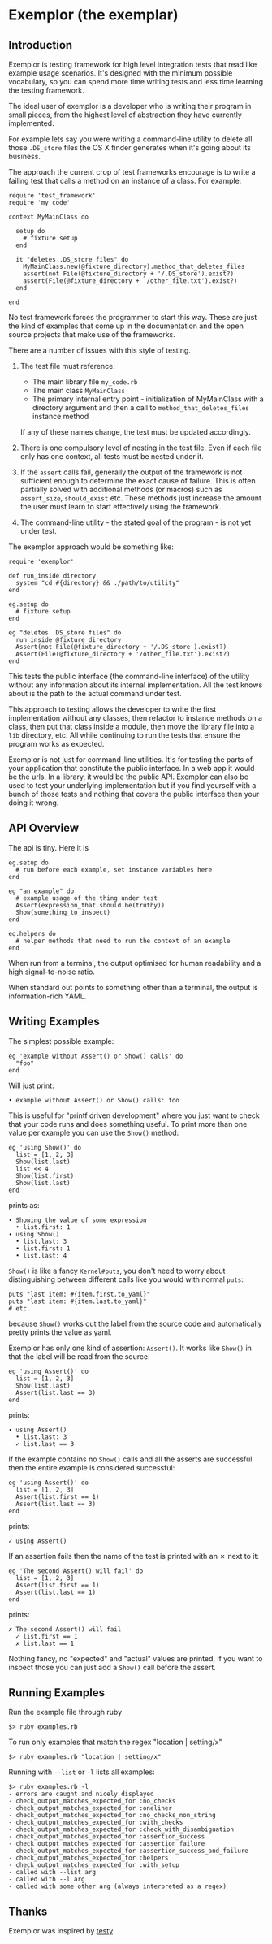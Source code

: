 Exemplor (the exemplar)
=======================

Introduction
------------

Exemplor is testing framework for high level integration tests that read like example usage scenarios. It's designed with the minimum possible vocabulary, so you can spend more time writing tests and less time learning the testing framework.

The ideal user of exemplor is a developer who is writing their program in small pieces, from the highest level of abstraction they have currently implemented.

For example lets say you were writing a command-line utility to delete all those `.DS_store` files the OS X finder generates when it's going about its business.

The approach the current crop of test frameworks encourage is to write a failing test that calls a method on an instance of a class. For example:

    require 'test_framework'
    require 'my_code'

    context MyMainClass do

      setup do
        # fixture setup
      end

      it "deletes .DS_store files" do
        MyMainClass.new(@fixture_directory).method_that_deletes_files
        assert(not File(@fixture_directory + '/.DS_store').exist?)
        assert(File(@fixture_directory + '/other_file.txt').exist?)
      end

    end

No test framework forces the programmer to start this way. These are just the
kind of examples that come up in the documentation and the open source
projects that make use of the frameworks.

There are a number of issues with this style of testing.

  1.  The test file must reference:

      * The main library file `my_code.rb`
      * The main class `MyMainClass`
      * The primary internal entry point - initialization of MyMainClass with a directory argument and then a call to `method_that_deletes_files` instance method

      If any of these names change, the test must be updated accordingly.

  2.  There is one compulsory level of nesting in the test file. Even if each file only has one context, all tests must be nested under it.

  3.  If the `assert` calls fail, generally the output of the framework is not sufficient enough to determine the exact cause of failure. This is often partially solved with additional methods (or macros) such as `assert_size`, `should_exist` etc. These methods just increase the amount the user must learn to start effectively using the framework.

  4.  The command-line utility - the stated goal of the program - is not yet under test.

The exemplor approach would be something like:

    require 'exemplor'

    def run_inside directory
      system "cd #{directory} && ./path/to/utility"
    end

    eg.setup do
      # fixture setup
    end

    eg "deletes .DS_store files" do
      run_inside @fixture_directory
      Assert(not File(@fixture_directory + '/.DS_store').exist?)
      Assert(File(@fixture_directory + '/other_file.txt').exist?)
    end

This tests the public interface (the command-line interface) of the utility without any information about its internal implementation. All the test knows about is the path to the actual command under test.

This approach to testing allows the developer to write the first implementation without any classes, then refactor to instance methods on a class, then put that class inside a module, then move the library file into a `lib` directory, etc. All while continuing to run the tests that ensure the program works as expected.

Exemplor is not just for command-line utilities. It's for testing the parts of your application that constitute the public interface. In a web app it would be the urls. In a library, it would be the public API. Exemplor can also be used to test your underlying implementation but if you find yourself with a bunch of those tests and nothing that covers the public interface then your doing it wrong.


API Overview
------------

The api is tiny. Here it is

    eg.setup do
      # run before each example, set instance variables here
    end

    eg "an example" do
      # example usage of the thing under test
      Assert(expression_that.should.be(truthy))
      Show(something_to_inspect)
    end

    eg.helpers do
      # helper methods that need to run the context of an example
    end

When run from a terminal, the output optimised for human readability and a high signal-to-noise ratio.

When standard out points to something other than a terminal, the output is information-rich YAML.


Writing Examples
----------------

The simplest possible example:

    eg 'example without Assert() or Show() calls' do
      "foo"
    end

Will just print:

    • example without Assert() or Show() calls: foo

This is useful for "printf driven development" where you just want to check that your code runs and does something useful. To print more than one value per example you can use the `Show()` method:

    eg 'using Show()' do
      list = [1, 2, 3]
      Show(list.last)
      list << 4
      Show(list.first)
      Show(list.last)
    end

prints as:

    ∙ Showing the value of some expression
      • list.first: 1
    ∙ using Show()
      • list.last: 3
      • list.first: 1
      • list.last: 4

`Show()` is like a fancy `Kernel#puts`, you don't need to worry about distinguishing between different calls like you would with normal `puts`:

    puts "last item: #{item.first.to_yaml}"
    puts "last item: #{item.last.to_yaml}"
    # etc.

because `Show()` works out the label from the source code and automatically pretty prints the value as yaml.

Exemplor has only one kind of assertion: `Assert()`. It works like `Show()` in that the label will be read from the source:

    eg 'using Assert()' do
      list = [1, 2, 3]
      Show(list.last)
      Assert(list.last == 3)
    end

prints:

    ∙ using Assert()
      • list.last: 3
      ✓ list.last == 3

If the example contains no `Show()` calls and all the asserts are successful then the entire example is considered successful:

    eg 'using Assert()' do
      list = [1, 2, 3]
      Assert(list.first == 1)
      Assert(list.last == 3)
    end

prints:

    ✓ using Assert()

If an assertion fails then the name of the test is printed with an ✗ next to it:

    eg 'The second Assert() will fail' do
      list = [1, 2, 3]
      Assert(list.first == 1)
      Assert(list.last == 1)
    end

prints:

    ✗ The second Assert() will fail
      ✓ list.first == 1
      ✗ list.last == 1

Nothing fancy, no "expected" and "actual" values are printed, if you want to inspect those you can just add a `Show()` call before the assert.


Running Examples
----------------

Run the example file through ruby

    $> ruby examples.rb

To run only examples that match the regex "location | setting/x"

    $> ruby examples.rb "location | setting/x"

Running with `--list` or `-l` lists all examples:

    $> ruby examples.rb -l
    - errors are caught and nicely displayed
    - check_output_matches_expected_for :no_checks
    - check_output_matches_expected_for :oneliner
    - check_output_matches_expected_for :no_checks_non_string
    - check_output_matches_expected_for :with_checks
    - check_output_matches_expected_for :check_with_disambiguation
    - check_output_matches_expected_for :assertion_success
    - check_output_matches_expected_for :assertion_failure
    - check_output_matches_expected_for :assertion_success_and_failure
    - check_output_matches_expected_for :helpers
    - check_output_matches_expected_for :with_setup
    - called with --list arg
    - called with --l arg
    - called with some other arg (always interpreted as a regex)


Thanks
------

Exemplor was inspired by [testy](http://github.com/ahoward/testy).